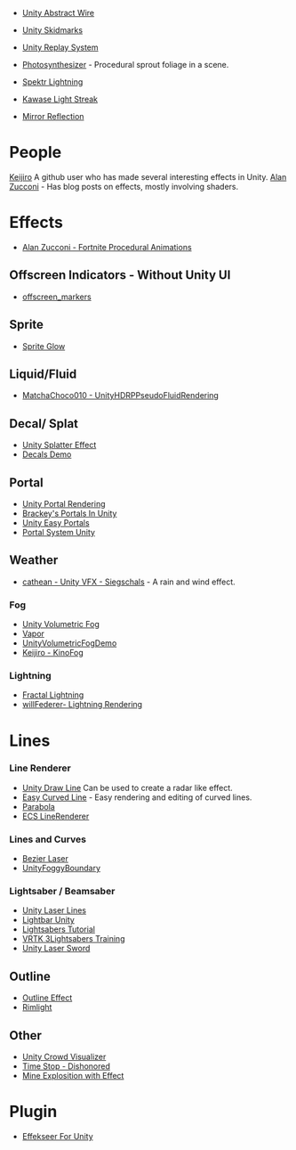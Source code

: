 

* [Unity Abstract Wire](https://github.com/qine/unity-abstract-wire)
* [Unity Skidmarks](https://github.com/Nition/UnitySkidmarks)

* [Unity Replay System](https://github.com/RyanAlexanderSingh/UnityReplaySystem)

* [Photosynthesizer](https://github.com/alexismorin/Photosynthesizer) - Procedural sprout foliage in a scene.
* [Spektr Lightning](https://github.com/keijiro/SpektrLightning)
* [Kawase Light Streak](https://github.com/nobnak/KawaseLightStreakUnity)
* [Mirror Reflection](https://github.com/fuqunaga/MirrorReflection)

# People
[Keijiro](https://github.com/keijiro) A github user who has made several interesting effects in Unity.
[Alan Zucconi](https://www.alanzucconi.com/) - Has blog posts on effects, mostly involving shaders.
# Effects

* [Alan Zucconi - Fortnite Procedural Animations](https://www.alanzucconi.com/2018/09/17/shader-showcase-saturday-10/)

## Offscreen Indicators - Without Unity UI
* [offscreen_markers
](https://github.com/zloedi/offscreen_markers)
## Sprite

* [Sprite Glow](https://github.com/Elringus/SpriteGlow)

## Liquid/Fluid

* [MatchaChoco010 - UnityHDRPPseudoFluidRendering](https://github.com/MatchaChoco010/UnityHDRPPseudoFluidRendering)

## Decal/ Splat

* [Unity Splatter Effect](https://github.com/axelbjornsson/UnitySplatterEffect)
* [Decals Demo](https://github.com/stefanvelnita/Decals-Demo)

## Portal
* [Unity Portal Rendering](https://github.com/pr0g/unity-portal-rendering)
* [Brackey's Portals In Unity](https://github.com/Brackeys/Portal-In-Unity)
* [Unity Easy Portals](https://github.com/williambl/unity-easy-portals)
* [Portal System Unity](https://github.com/zachdavids/PortalSystemUnity)

## Weather

* [cathean - Unity VFX - Siegschals](https://github.com/cathean/UnityVFX-siegschals) - A rain and wind effect.

### Fog

* [Unity Volumetric Fog](https://github.com/SiiMeR/unity-volumetric-fog)
* [Vapor](https://github.com/ArthurBrussee/Vapor)
* [UnityVolumetricFogDemo](https://github.com/uhiko512/UnityVolumetricFogDemo)
* [Keijiro - KinoFog](https://github.com/keijiro/KinoFog)

### Lightning

* [Fractal Lightning](https://github.com/noobdawn/Fractal-Lightning-Unity)
* [willFederer- Lightning Rendering](https://github.com/willFederer/LightningRendering)
# Lines

### Line Renderer
* [Unity Draw Line](https://github.com/mitsuyacider/UnityDrawLine) Can be used to create a radar like effect.
* [Easy Curved Line](https://github.com/gpvigano/EasyCurvedLine) - Easy rendering and editing of curved lines.
* [Parabola](https://github.com/KimHeeRyeong/Parabola)
* [ECS LineRenderer](https://github.com/5argon/ECSLineRenderer)
### Lines and Curves
* [Bezier Laser](https://github.com/sunduk/BezierLaser)
* [UnityFoggyBoundary](https://github.com/vdvman1/UnityFoggyBoundary)

### Lightsaber / Beamsaber
* [Unity Laser Lines](https://github.com/williamrjackson/UnityLaserLines)
* [Lightbar Unity](https://github.com/maydinunlu/lightbar-unity)
* [Lightsabers Tutorial](https://github.com/Roland09/Lightsabers-Tutorial)
* [VRTK 3Lightsabers Training](https://github.com/pickettd/vrtk3-lightsaber-training)
* [Unity Laser Sword](https://github.com/jjxtra/UnityLaserSword)

## Outline
* [Outline Effect](https://github.com/cakeslice/Outline-Effect)
* [Rimlight](https://github.com/AdultLink/Rimlight)


## Other

* [Unity Crowd Visualizer](https://github.com/hsaikia/Unity-Crowd-Visualizer)
* [Time Stop - Dishonored](https://github.com/Iria-Dev/Unity-TimeStop-Example)
* [Mine Explosition with Effect](https://github.com/leventeren/Unity-Mine-Explosion-With-Effect)

# Plugin
* [Effekseer For Unity](https://github.com/effekseer/EffekseerForUnity)
